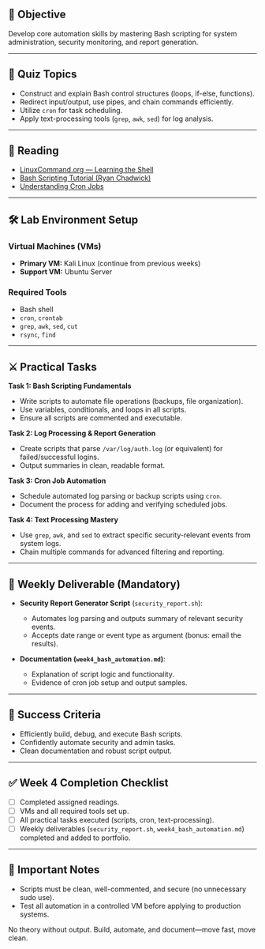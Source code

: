 ## 🎯 Objective
Develop core automation skills by mastering Bash scripting for system administration, security monitoring, and report generation.

---

## 🧠 Quiz Topics

- Construct and explain Bash control structures (loops, if-else, functions).
- Redirect input/output, use pipes, and chain commands efficiently.
- Utilize `cron` for task scheduling.
- Apply text-processing tools (`grep`, `awk`, `sed`) for log analysis.

---

## 📖 Reading

- [LinuxCommand.org — Learning the Shell](https://linuxcommand.org/lc3_learning_the_shell.php)
- [Bash Scripting Tutorial (Ryan Chadwick)](https://ryanstutorials.net/bash-scripting-tutorial/)
- [Understanding Cron Jobs](https://opensource.com/article/17/11/how-use-cron-linux)

---

## 🛠️ Lab Environment Setup

### Virtual Machines (VMs)

- **Primary VM:** Kali Linux (continue from previous weeks)
- **Support VM:** Ubuntu Server

### Required Tools

- Bash shell
- `cron`, `crontab`
- `grep`, `awk`, `sed`, `cut`
- `rsync`, `find`

---

## ⚔️ Practical Tasks

**Task 1: Bash Scripting Fundamentals**
- Write scripts to automate file operations (backups, file organization).
- Use variables, conditionals, and loops in all scripts.
- Ensure all scripts are commented and executable.

**Task 2: Log Processing & Report Generation**
- Create scripts that parse `/var/log/auth.log` (or equivalent) for failed/successful logins.
- Output summaries in clean, readable format.

**Task 3: Cron Job Automation**
- Schedule automated log parsing or backup scripts using `cron`.
- Document the process for adding and verifying scheduled jobs.

**Task 4: Text Processing Mastery**
- Use `grep`, `awk`, and `sed` to extract specific security-relevant events from system logs.
- Chain multiple commands for advanced filtering and reporting.

---

## 📌 Weekly Deliverable (Mandatory)

- **Security Report Generator Script** (`security_report.sh`):
  - Automates log parsing and outputs summary of relevant security events.
  - Accepts date range or event type as argument (bonus: email the results).

- **Documentation (`week4_bash_automation.md`)**:
  - Explanation of script logic and functionality.
  - Evidence of cron job setup and output samples.

---

## 🚩 Success Criteria

- Efficiently build, debug, and execute Bash scripts.
- Confidently automate security and admin tasks.
- Clean documentation and robust script output.

---

## ✅ Week 4 Completion Checklist

- [ ] Completed assigned readings.
- [ ] VMs and all required tools set up.
- [ ] All practical tasks executed (scripts, cron, text-processing).
- [ ] Weekly deliverables (`security_report.sh`, `week4_bash_automation.md`) completed and added to portfolio.

---

## 🚨 Important Notes

- Scripts must be clean, well-commented, and secure (no unnecessary sudo use).
- Test all automation in a controlled VM before applying to production systems.

No theory without output. Build, automate, and document—move fast, move clean.
